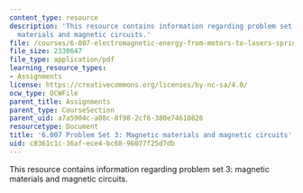 ```yaml
---
content_type: resource
description: 'This resource contains information regarding problem set 3: magnetic
  materials and magnetic circuits.'
file: /courses/6-007-electromagnetic-energy-from-motors-to-lasers-spring-2011/c8361c1c36afece4bc6896077f25d7db_MIT6_007S11_PS3.pdf
file_size: 2330647
file_type: application/pdf
learning_resource_types:
- Assignments
license: https://creativecommons.org/licenses/by-nc-sa/4.0/
ocw_type: OCWFile
parent_title: Assignments
parent_type: CourseSection
parent_uid: a7a5904c-a08c-8f98-2cf6-380e74610826
resourcetype: Document
title: '6.007 Problem Set 3: Magnetic materials and magnetic circuits'
uid: c8361c1c-36af-ece4-bc68-96077f25d7db
---
```

This resource contains information regarding problem set 3: magnetic materials and magnetic circuits.